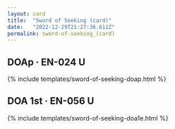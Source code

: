 ```yaml
---
layout: card
title:  "Sword of Seeking (card)"
date:   "2022-12-29T21:27:36.611Z"
permalink: sword-of-seeking_(card)
---
```


## DOAp &middot; EN-024 U

{% include templates/sword-of-seeking-doap.html %}


## DOA 1st &middot; EN-056 U

{% include templates/sword-of-seeking-doa1e.html %}
